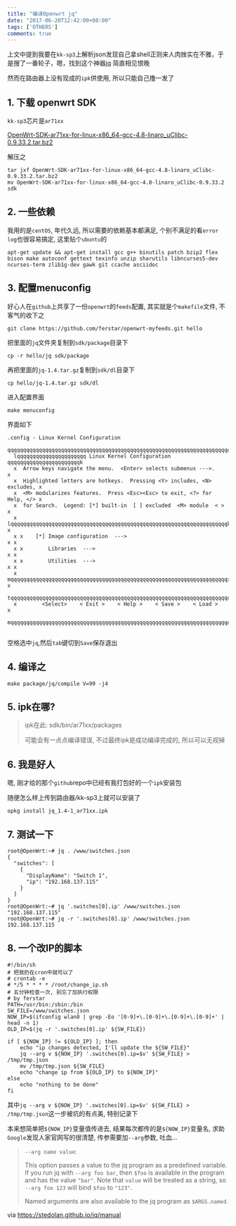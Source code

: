 ```yaml
---
title: "编译Openwrt jq"
date: "2017-06-20T12:42:00+08:00"
tags: ['OTHERS']
comments: true
---
```



上文中提到我要在`kk-sp3`上解析json发现自己拿shell正则来人肉挫实在不雅，于是搜了一番轮子，嗯，找到这个神器[jq](https://stedolan.github.io/jq/) 简直相见恨晚

然而在路由器上没有现成的`ipk`供使用, 所以只能自己撸一发了

## 1. 下载 openwrt SDK

`kk-sp3`芯片是`ar71xx`

[OpenWrt-SDK-ar71xx-for-linux-x86_64-gcc-4.8-linaro_uClibc-0.9.33.2.tar.bz2](https://downloads.openwrt.org/barrier_breaker/14.07/ar71xx/generic/OpenWrt-SDK-ar71xx-for-linux-x86_64-gcc-4.8-linaro_uClibc-0.9.33.2.tar.bz2)

解压之

```shell
tar jxf OpenWrt-SDK-ar71xx-for-linux-x86_64-gcc-4.8-linaro_uClibc-0.9.33.2.tar.bz2
mv OpenWrt-SDK-ar71xx-for-linux-x86_64-gcc-4.8-linaro_uClibc-0.9.33.2 sdk
```

## 2. 一些依赖

我用的是`centOS`, 年代久远, 所以需要的依赖基本都满足, 个别不满足的看`error log`也很容易搞定, 这里贴个`ubuntu`的

```shell
apt-get update && apt-get install gcc g++ binutils patch bzip2 flex bison make autoconf gettext texinfo unzip sharutils libncurses5-dev ncurses-term zlib1g-dev gawk git ccache asciidoc
```

## 3. 配置menuconfig

好心人在`github`上共享了一份`openwrt`的`feeds`配置, 其实就是个`makefile`文件, 不客气的收下之

```shell
git clone https://github.com/ferstar/openwrt-myfeeds.git hello
```

把里面的`jq`文件夹复制到`sdk/package`目录下

```shell
cp -r hello/jq sdk/package
```

再把里面的`jq-1.4.tar.gz`复制到`sdk/dl`目录下

```shell
cp hello/jq-1.4.tar.gz sdk/dl
```

进入配置界面

```shell
make menuconfig
```

界面如下

```shell
.config - Linux Kernel Configuration
 qqqqqqqqqqqqqqqqqqqqqqqqqqqqqqqqqqqqqqqqqqqqqqqqqqqqqqqqqqqqqqqqqqqqqqqqqqqqqq
  lqqqqqqqqqqqqqqqqqqqqqq Linux Kernel Configuration qqqqqqqqqqqqqqqqqqqqqqqk
  x  Arrow keys navigate the menu.  <Enter> selects submenus --->.          x  
  x  Highlighted letters are hotkeys.  Pressing <Y> includes, <N> excludes, x  
  x  <M> modularizes features.  Press <Esc><Esc> to exit, <?> for Help, </> x  
  x  for Search.  Legend: [*] built-in  [ ] excluded  <M> module  < >       x  
  x lqqqqqqqqqqqqqqqqqqqqqqqqqqqqqqqqqqqqqqqqqqqqqqqqqqqqqqqqqqqqqqqqqqqqqk x  
  x x    [*] Image configuration  --->                                    x x  
  x x        Libraries  --->                                              x x  
  x x        Utilities  --->                                              x x  
  x mqqqqqqqqqqqqqqqqqqqqqqqqqqqqqqqqqqqqqqqqqqqqqqqqqqqqqqqqqqqqqqqqqqqqqx x  
  tqqqqqqqqqqqqqqqqqqqqqqqqqqqqqqqqqqqqqqqqqqqqqqqqqqqqqqqqqqqqqqqqqqqqqqqqqu  
  x        <Select>    < Exit >    < Help >    < Save >    < Load >         x  
  mqqqqqqqqqqqqqqqqqqqqqqqqqqqqqqqqqqqqqqqqqqqqqqqqqqqqqqqqqqqqqqqqqqqqqqqqqj  
                                                                               
```

空格选中`jq`,然后`tab`键切到`Save`保存退出

## 4. 编译之

```shell
make package/jq/compile V=99 -j4
```

## 5. ipk在哪?

> ipk在此: sdk/bin/ar71xx/packages
>
> 可能会有一点点编译错误, 不过最终ipk是成功编译完成的, 所以可以无视掉

## 6. 我是好人

嗯, 刚才给的那个`github`repo中已经有我打包好的一个`ipk`安装包

随便怎么样上传到路由器/kk-sp3上就可以安装了

```shell
opkg install jq_1.4-1_ar71xx.ipk
```

## 7. 测试一下

```shell
root@OpenWrt:~# jq . /www/switches.json
{
  "switches": [
    {
      "DisplayName": "Switch 1",
      "ip": "192.168.137.115"
    }
  ]
}
root@OpenWrt:~# jq '.switches[0].ip' /www/switches.json
"192.168.137.115"
root@OpenWrt:~# jq -r '.switches[0].ip' /www/switches.json
192.168.137.115
```

## 8. 一个改IP的脚本

```shell
#!/bin/sh
# 把我扔在cron中就可以了
# crontab -e
# */5 * * * * /root/change_ip.sh
# 五分钟检查一次, 别忘了加执行权限
# by ferstar
PATH=/usr/bin:/sbin:/bin
SW_FILE=/www/switches.json
NOW_IP=$(ifconfig wlan0 | grep -Eo '[0-9]+\.[0-9]+\.[0-9]+\.[0-9]+' | head -n 1)
OLD_IP=$(jq -r '.switches[0].ip' ${SW_FILE})

if [ ${NOW_IP} != ${OLD_IP} ]; then
    echo "ip changes detected, I'll update the ${SW_FILE}"
    jq --arg v ${NOW_IP} '.switches[0].ip=$v' ${SW_FILE} > /tmp/tmp.json
    mv /tmp/tmp.json ${SW_FILE}
    echo "change ip from ${OLD_IP} to ${NOW_IP}"
else
    echo "nothing to be done"
fi
```

其中`jq --arg v ${NOW_IP} '.switches[0].ip=$v' ${SW_FILE} > /tmp/tmp.json`这一步被坑的有点美, 特别记录下

本来想简单把`${NOW_IP}`变量值传进去, 结果每次都传的是`${NOW_IP}`变量名, 求助`Google`发现人家官网写的很清楚, 传参需要加`--arg`参数, 吐血...

> `--arg name value`:
>
> This option passes a value to the jq program as a predefined variable. If you run jq with `--arg foo bar`, then `$foo` is available in the program and has the value `"bar"`. Note that `value` will be treated as a string, so `--arg foo 123` will bind `$foo` to `"123"`.
>
> Named arguments are also available to the jq program as `$ARGS.named`.

via <https://stedolan.github.io/jq/manual>
